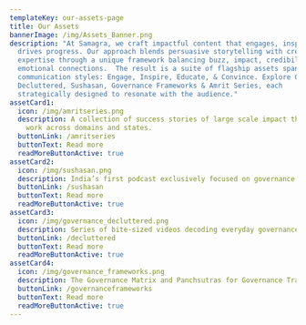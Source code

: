 ```yaml
---
templateKey: our-assets-page
title: Our Assets
bannerImage: /img/Assets_Banner.png
description: "At Samagra, we craft impactful content that engages, inspires, and
  drives progress. Our approach blends persuasive storytelling with credible
  expertise through a unique framework balancing buzz, impact, credibility, and
  emotional connections.  The result is a suite of flagship assets spanning four
  communication styles: Engage, Inspire, Educate, & Convince. Explore Governance
  Decluttered, Sushasan, Governance Frameworks & Amrit Series, each
  strategically designed to resonate with the audience."
assetCard1:
  icon: /img/amritseries.png
  description: A collection of success stories of large scale impact through our
    work across domains and states.
  buttonLink: /amritseries
  buttonText: Read more
  readMoreButtonActive: true
assetCard2:
  icon: /img/sushasan.png
  description: India’s first podcast exclusively focused on governance
  buttonLink: /sushasan
  buttonText: Read more
  readMoreButtonActive: true
assetCard3:
  icon: /img/governance_decluttered.png
  description: Series of bite-sized videos decoding everyday governance topics
  buttonLink: /decluttered
  buttonText: Read more
  readMoreButtonActive: true
assetCard4:
  icon: /img/governance_frameworks.png
  description: The Governance Matrix and Panchsutras for Governance Transformation
  buttonLink: /governanceframeworks
  buttonText: Read more
  readMoreButtonActive: true
---
```

